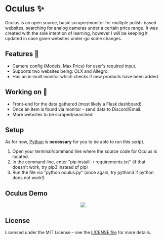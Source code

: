# Oculus ✨

Oculus is an open source, basic scraper/monitor for multiple polish-based websites, searching for analog cameras under a certain price range. It was created with the sole intention of learning, however I will be keeping it updated in case given websites under-go some changes.

## Features 💫

- Camera config (Models, Max Price) for user's required input.
- Supports two websites being: OLX and Allegro.
- Has an in-built monitor which checks if new products have been added.

## Working on 🦛

- Front-end for the data gathered (most likely a Flask dashboard).
- Once an item is found via monitor - send data to Discord/Email.
- More websites to be scraped/searched.

## Setup

As for now, [Python](https://www.python.org/) is **necessary** for you to be able to run this script.
1. Open your terminal/command line where the source code for Oculus is located.
2. In the command line, enter "pip install -r requirements.txt" (if that doesn't work, try pip3 instead of pip)
3. Run the file via "python oculus.py" (once again, try python3 if python does not work!)

## Oculus Demo
<p align="center"><img src="https://media.giphy.com/media/iBEhIO7ap1SkTNGH2O/giphy.gif"></p>

## License

Licensed under the MIT License - see the [LICENSE file](https://github.com/k9mil/Oculus/blob/master/LICENSE) for more details.
